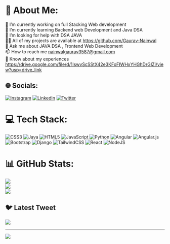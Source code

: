 # 💫 About Me:
🔭 I’m currently working on full Stacking Web development<br>🌱 I’m currently learning Backend web Development and Java DSA<br>🤝 I’m looking for help with DSA JAVA<br>👨‍💻 All of my projects are available at https://github.com/Gaurav-Nainwal<br>💬 Ask me about JAVA DSA , Frontend Web Development<br>📫 How to reach me nainwalgaurav3587@gmail.com<br>📄 Know about my experiences https://drive.google.com/file/d/1IswvScSStX42e3KFoFIWHxYHGhDrGIZi/view?usp=drive_link


## 🌐 Socials:
[![Instagram](https://img.shields.io/badge/Instagram-%23E4405F.svg?logo=Instagram&logoColor=white)](https://instagram.com/gaurav.nainwal05) [![LinkedIn](https://img.shields.io/badge/LinkedIn-%230077B5.svg?logo=linkedin&logoColor=white)](https://linkedin.com/in/gauravnainwal) [![Twitter](https://img.shields.io/badge/Twitter-%231DA1F2.svg?logo=Twitter&logoColor=white)](https://twitter.com/gauravnainwal_5) 

# 💻 Tech Stack:
![CSS3](https://img.shields.io/badge/css3-%231572B6.svg?style=for-the-badge&logo=css3&logoColor=white) ![Java](https://img.shields.io/badge/java-%23ED8B00.svg?style=for-the-badge&logo=java&logoColor=white) ![HTML5](https://img.shields.io/badge/html5-%23E34F26.svg?style=for-the-badge&logo=html5&logoColor=white) ![JavaScript](https://img.shields.io/badge/javascript-%23323330.svg?style=for-the-badge&logo=javascript&logoColor=%23F7DF1E) ![Python](https://img.shields.io/badge/python-3670A0?style=for-the-badge&logo=python&logoColor=ffdd54) ![Angular](https://img.shields.io/badge/angular-%23DD0031.svg?style=for-the-badge&logo=angular&logoColor=white) ![Angular.js](https://img.shields.io/badge/angular.js-%23E23237.svg?style=for-the-badge&logo=angularjs&logoColor=white) ![Bootstrap](https://img.shields.io/badge/bootstrap-%23563D7C.svg?style=for-the-badge&logo=bootstrap&logoColor=white) ![Django](https://img.shields.io/badge/django-%23092E20.svg?style=for-the-badge&logo=django&logoColor=white) ![TailwindCSS](https://img.shields.io/badge/tailwindcss-%2338B2AC.svg?style=for-the-badge&logo=tailwind-css&logoColor=white) ![React](https://img.shields.io/badge/react-%2320232a.svg?style=for-the-badge&logo=react&logoColor=%2361DAFB) ![NodeJS](https://img.shields.io/badge/node.js-6DA55F?style=for-the-badge&logo=node.js&logoColor=white)
# 📊 GitHub Stats:
![](https://github-readme-stats.vercel.app/api?username=Gaurav-Nainwal&theme=radical&hide_border=false&include_all_commits=true&count_private=false)<br/>
![](https://github-readme-streak-stats.herokuapp.com/?user=Gaurav-Nainwal&theme=radical&hide_border=false)<br/>
![](https://github-readme-stats.vercel.app/api/top-langs/?username=Gaurav-Nainwal&theme=radical&hide_border=false&include_all_commits=true&count_private=false&layout=compact)

## 🐦 Latest Tweet
[![](https://gtce.itsvg.in/api?username=gauravnainwal_5)](https://github.com/VishwaGauravIn/github-twitter-card-embed)

---
[![](https://visitcount.itsvg.in/api?id=Gaurav-Nainwal&icon=0&color=0)](https://visitcount.itsvg.in)

<!-- Proudly created with GPRM ( https://gprm.itsvg.in ) -->
